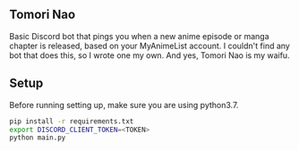 
## Tomori Nao

Basic Discord bot that pings you when a new anime episode or manga chapter is released, based on your MyAnimeList account. I couldn't find any bot that does this, so I wrote one my own.
And yes, Tomori Nao is my waifu.

## Setup

Before running setting up, make sure you are using python3.7.

```bash
pip install -r requirements.txt
export DISCORD_CLIENT_TOKEN=<TOKEN>
python main.py
```
